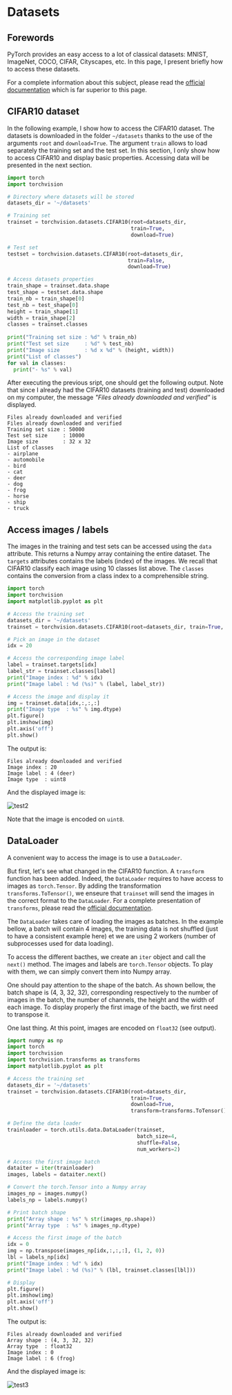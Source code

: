 # Datasets

## Forewords

PyTorch provides an easy access to a lot of classical datasets: MNIST, ImageNet, COCO, CIFAR, Cityscapes, etc. In this page, I present briefly how to access these datasets.

For a complete information about this subject, please read the [official documentation](https://pytorch.org/docs/stable/torchvision/datasets.html) which is far superior to this page.

## CIFAR10 dataset

In the following example, I show how to access the CIFAR10 dataset. The datasets is downloaded in the folder `~/datasets` thanks to the use of the arguments `root` and `download=True`. The argument `train` allows to load separately the training set and the test set. In this section, I only show how to access CIFAR10 and display basic properties. Accessing data will be presented in the next section.

```python
import torch
import torchvision

# Directory where datasets will be stored
datasets_dir = '~/datasets'

# Training set
trainset = torchvision.datasets.CIFAR10(root=datasets_dir,
                                        train=True,
                                        download=True)

# Test set
testset = torchvision.datasets.CIFAR10(root=datasets_dir,
                                       train=False,
                                       download=True)

# Access datasets properties
train_shape = trainset.data.shape
test_shape = testset.data.shape
train_nb = train_shape[0]
test_nb = test_shape[0]
height = train_shape[1]
width = train_shape[2]
classes = trainset.classes
    
print("Training set size : %d" % train_nb)
print("Test set size     : %d" % test_nb)
print("Image size        : %d x %d" % (height, width))
print("List of classes")
for val in classes:
  print("- %s" % val)
```

After executing the previous sript, one should get the following output. Note that since I already had the CIFAR10 datasets (training and test) downloaded on my computer, the message _"Files already downloaded and verified"_ is displayed.

```
Files already downloaded and verified
Files already downloaded and verified
Training set size : 50000
Test set size     : 10000
Image size        : 32 x 32
List of classes
- airplane
- automobile
- bird
- cat
- deer
- dog
- frog
- horse
- ship
- truck
```

## Access images / labels

The images in the training and test sets can be accessed using the `data` attribute. This returns a Numpy array containing the entire dataset. The `targets` attributes contains the labels (index) of the images. We recall that CIFAR10 classify each image using 10 classes list above. The `classes` contains the conversion from a class index to a comprehensible string.

```python
import torch
import torchvision
import matplotlib.pyplot as plt

# Access the training set
datasets_dir = '~/datasets'
trainset = torchvision.datasets.CIFAR10(root=datasets_dir, train=True, download=True)

# Pick an image in the dataset
idx = 20

# Access the corresponding image label
label = trainset.targets[idx]
label_str = trainset.classes[label]
print("Image index : %d" % idx)
print("Image label : %d (%s)" % (label, label_str))

# Access the image and display it
img = trainset.data[idx,:,:,:]
print("Image type  : %s" % img.dtype)
plt.figure()
plt.imshow(img)
plt.axis('off')
plt.show()
```

The output is:

```
Files already downloaded and verified
Image index : 20
Image label : 4 (deer)
Image type  : uint8
```

And the displayed image is:

![test2](test2.png)

Note that the image is encoded on `uint8`.


## DataLoader

A convenient way to access the image is to use a `DataLoader`.

But first, let's see what changed in the CIFAR10 function. A `transform` function has been added. Indeed, the `DataLoader` requires to have access to images as `torch.Tensor`. By adding the transformation `transforms.ToTensor()`, we enseure that `trainset` will send the images in the correct format to the `DataLoader`. For a complete presentation of `transforms`, please read the [official documentation](https://pytorch.org/docs/stable/torchvision/transforms.html?highlight=transform).

The `DataLoader` takes care of loading the images as batches. In the example bellow, a batch will contain 4 images, the training data is not shuffled (just to have a consistent example here) et we are using 2 workers (number of subprocesses used for data loading).

To access the different bacthes, we create an `iter` object and call the `next()` method. The images and labels are `torch.Tensor` objects. To play with them, we can simply convert them into Numpy array.

One should pay attention to the shape of the batch. As shown bellow, the batch shape is (4, 3, 32, 32), corresponding respectively to the number of images in the batch, the number of channels, the height and the width of each image. To display properly the first image of the bacth, we first need to transpose it.

One last thing. At this point, images are encoded on `float32` (see output).

```python
import numpy as np
import torch
import torchvision
import torchvision.transforms as transforms
import matplotlib.pyplot as plt

# Access the training set
datasets_dir = '~/datasets'
trainset = torchvision.datasets.CIFAR10(root=datasets_dir,
                                        train=True,
                                        download=True,
                                        transform=transforms.ToTensor())

# Define the data loader
trainloader = torch.utils.data.DataLoader(trainset,
                                          batch_size=4,
                                          shuffle=False,
                                          num_workers=2)

# Access the first image batch
dataiter = iter(trainloader)
images, labels = dataiter.next()

# Convert the torch.Tensor into a Numpy array
images_np = images.numpy()
labels_np = labels.numpy()

# Print batch shape
print("Array shape : %s" % str(images_np.shape))
print("Array type  : %s" % images_np.dtype)

# Access the first image of the batch
idx = 0
img = np.transpose(images_np[idx,:,:,:], (1, 2, 0))
lbl = labels_np[idx]
print("Image index : %d" % idx)
print("Image label : %d (%s)" % (lbl, trainset.classes[lbl]))

# Display
plt.figure()
plt.imshow(img)
plt.axis('off')
plt.show()
```

The output is:

```
Files already downloaded and verified
Array shape : (4, 3, 32, 32)
Array type  : float32
Image index : 0
Image label : 6 (frog)
```

And the displayed image is:

![test3](test3.png)